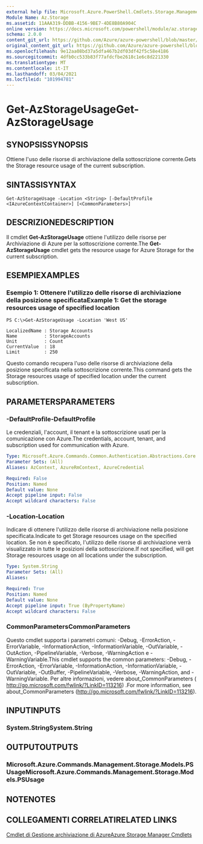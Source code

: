 ```yaml
---
external help file: Microsoft.Azure.PowerShell.Cmdlets.Storage.Management.dll-Help.xml
Module Name: Az.Storage
ms.assetid: 11AAA319-DDBB-4156-9BE7-4DE8B80A904C
online version: https://docs.microsoft.com/powershell/module/az.storage/get-azstorageusage
schema: 2.0.0
content_git_url: https://github.com/Azure/azure-powershell/blob/master/src/Storage/Storage.Management/help/Get-AzStorageUsage.md
original_content_git_url: https://github.com/Azure/azure-powershell/blob/master/src/Storage/Storage.Management/help/Get-AzStorageUsage.md
ms.openlocfilehash: 9e12aa08bd37a5dfa467b2df03df42f5c58e4186
ms.sourcegitcommit: 4dfb0cc533b83f77afdcfbe2618c1e6c8d221330
ms.translationtype: MT
ms.contentlocale: it-IT
ms.lasthandoff: 03/04/2021
ms.locfileid: "101994781"
---
```

# <span data-ttu-id="d496f-101">Get-AzStorageUsage</span><span class="sxs-lookup"><span data-stu-id="d496f-101">Get-AzStorageUsage</span></span>

## <span data-ttu-id="d496f-102">SYNOPSIS</span><span class="sxs-lookup"><span data-stu-id="d496f-102">SYNOPSIS</span></span>
<span data-ttu-id="d496f-103">Ottiene l'uso delle risorse di archiviazione della sottoscrizione corrente.</span><span class="sxs-lookup"><span data-stu-id="d496f-103">Gets the Storage resource usage of the current subscription.</span></span>

## <span data-ttu-id="d496f-104">SINTASSI</span><span class="sxs-lookup"><span data-stu-id="d496f-104">SYNTAX</span></span>

```
Get-AzStorageUsage -Location <String> [-DefaultProfile <IAzureContextContainer>] [<CommonParameters>]
```

## <span data-ttu-id="d496f-105">DESCRIZIONE</span><span class="sxs-lookup"><span data-stu-id="d496f-105">DESCRIPTION</span></span>
<span data-ttu-id="d496f-106">Il cmdlet **Get-AzStorageUsage** ottiene l'utilizzo delle risorse per Archiviazione di Azure per la sottoscrizione corrente.</span><span class="sxs-lookup"><span data-stu-id="d496f-106">The **Get-AzStorageUsage** cmdlet gets the resource usage for Azure Storage for the current subscription.</span></span>

## <span data-ttu-id="d496f-107">ESEMPI</span><span class="sxs-lookup"><span data-stu-id="d496f-107">EXAMPLES</span></span>

### <span data-ttu-id="d496f-108">Esempio 1: Ottenere l'utilizzo delle risorse di archiviazione della posizione specificata</span><span class="sxs-lookup"><span data-stu-id="d496f-108">Example 1: Get the storage resources usage of specified location</span></span>
```
PS C:\>Get-AzStorageUsage -Location 'West US'

LocalizedName : Storage Accounts
Name          : StorageAccounts
Unit          : Count
CurrentValue  : 18
Limit         : 250
```

<span data-ttu-id="d496f-109">Questo comando recupera l'uso delle risorse di archiviazione della posizione specificata nella sottoscrizione corrente.</span><span class="sxs-lookup"><span data-stu-id="d496f-109">This command gets the Storage resources usage of specified location under the current subscription.</span></span>

## <span data-ttu-id="d496f-110">PARAMETERS</span><span class="sxs-lookup"><span data-stu-id="d496f-110">PARAMETERS</span></span>

### <span data-ttu-id="d496f-111">-DefaultProfile</span><span class="sxs-lookup"><span data-stu-id="d496f-111">-DefaultProfile</span></span>
<span data-ttu-id="d496f-112">Le credenziali, l'account, il tenant e la sottoscrizione usati per la comunicazione con Azure.</span><span class="sxs-lookup"><span data-stu-id="d496f-112">The credentials, account, tenant, and subscription used for communication with Azure.</span></span>

```yaml
Type: Microsoft.Azure.Commands.Common.Authentication.Abstractions.Core.IAzureContextContainer
Parameter Sets: (All)
Aliases: AzContext, AzureRmContext, AzureCredential

Required: False
Position: Named
Default value: None
Accept pipeline input: False
Accept wildcard characters: False
```

### <span data-ttu-id="d496f-113">-Location</span><span class="sxs-lookup"><span data-stu-id="d496f-113">-Location</span></span>
<span data-ttu-id="d496f-114">Indicare di ottenere l'utilizzo delle risorse di archiviazione nella posizione specificata.</span><span class="sxs-lookup"><span data-stu-id="d496f-114">Indicate to get Storage resources usage on the specified location.</span></span>
<span data-ttu-id="d496f-115">Se non è specificato, l'utilizzo delle risorse di archiviazione verrà visualizzato in tutte le posizioni della sottoscrizione.</span><span class="sxs-lookup"><span data-stu-id="d496f-115">If not specified, will get Storage resources usage on all locations under the subscription.</span></span>

```yaml
Type: System.String
Parameter Sets: (All)
Aliases:

Required: True
Position: Named
Default value: None
Accept pipeline input: True (ByPropertyName)
Accept wildcard characters: False
```

### <span data-ttu-id="d496f-116">CommonParameters</span><span class="sxs-lookup"><span data-stu-id="d496f-116">CommonParameters</span></span>
<span data-ttu-id="d496f-117">Questo cmdlet supporta i parametri comuni: -Debug, -ErrorAction, -ErrorVariable, -InformationAction, -InformationVariable, -OutVariable, -OutAction, -PipelineVariable, -Verbose, -WarningAction e -WarningVariable.</span><span class="sxs-lookup"><span data-stu-id="d496f-117">This cmdlet supports the common parameters: -Debug, -ErrorAction, -ErrorVariable, -InformationAction, -InformationVariable, -OutVariable, -OutBuffer, -PipelineVariable, -Verbose, -WarningAction, and -WarningVariable.</span></span> <span data-ttu-id="d496f-118">Per altre informazioni, vedere about_CommonParameters ( http://go.microsoft.com/fwlink/?LinkID=113216) .</span><span class="sxs-lookup"><span data-stu-id="d496f-118">For more information, see about_CommonParameters (http://go.microsoft.com/fwlink/?LinkID=113216).</span></span>

## <span data-ttu-id="d496f-119">INPUT</span><span class="sxs-lookup"><span data-stu-id="d496f-119">INPUTS</span></span>

### <span data-ttu-id="d496f-120">System.String</span><span class="sxs-lookup"><span data-stu-id="d496f-120">System.String</span></span>

## <span data-ttu-id="d496f-121">OUTPUT</span><span class="sxs-lookup"><span data-stu-id="d496f-121">OUTPUTS</span></span>

### <span data-ttu-id="d496f-122">Microsoft.Azure.Commands.Management.Storage.Models.PSUsage</span><span class="sxs-lookup"><span data-stu-id="d496f-122">Microsoft.Azure.Commands.Management.Storage.Models.PSUsage</span></span>

## <span data-ttu-id="d496f-123">NOTE</span><span class="sxs-lookup"><span data-stu-id="d496f-123">NOTES</span></span>

## <span data-ttu-id="d496f-124">COLLEGAMENTI CORRELATI</span><span class="sxs-lookup"><span data-stu-id="d496f-124">RELATED LINKS</span></span>

[<span data-ttu-id="d496f-125">Cmdlet di Gestione archiviazione di Azure</span><span class="sxs-lookup"><span data-stu-id="d496f-125">Azure Storage Manager Cmdlets</span></span>](./Az.Storage.md)


